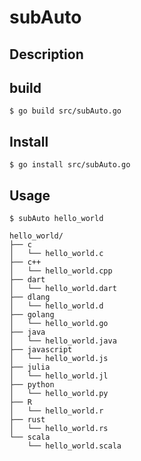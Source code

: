 # subAuto

## Description

## build
`$ go build src/subAuto.go`

## Install
`$ go install src/subAuto.go`

## Usage
`$ subAuto hello_world`
```
hello_world/
├── c
│   └── hello_world.c
├── c++
│   └── hello_world.cpp
├── dart
│   └── hello_world.dart
├── dlang
│   └── hello_world.d
├── golang
│   └── hello_world.go
├── java
│   └── hello_world.java
├── javascript
│   └── hello_world.js
├── julia
│   └── hello_world.jl
├── python
│   └── hello_world.py
├── R
│   └── hello_world.r
├── rust
│   └── hello_world.rs
└── scala
    └── hello_world.scala
```
